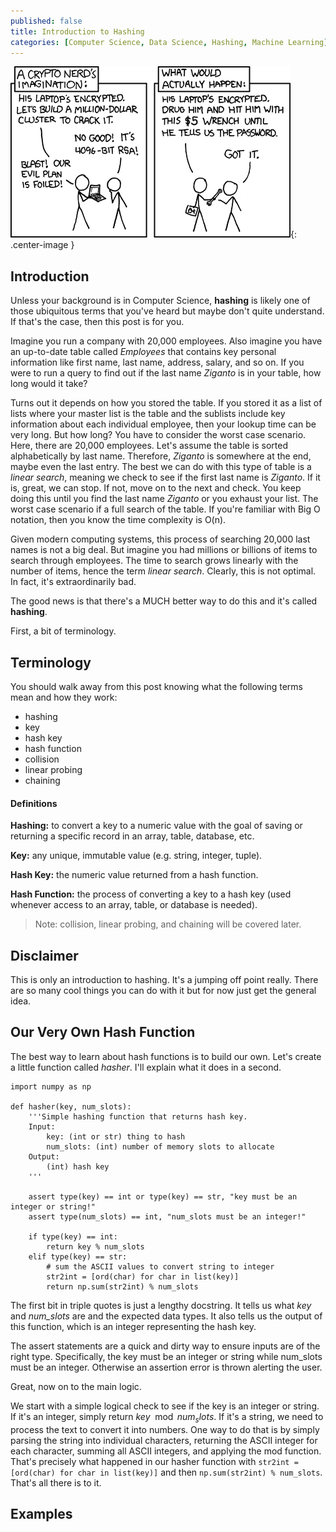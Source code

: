 ```yaml
---
published: false
title: Introduction to Hashing
categories: [Computer Science, Data Science, Hashing, Machine Learning]
---
```


![image](/assets/images/hashing.png?raw=true){: .center-image }

## Introduction
Unless your background is in Computer Science, **hashing** is likely one of those ubiquitous terms that you've heard but maybe don't quite understand. If that's the case, then this post is for you.

Imagine you run a company with 20,000 employees. Also imagine you have an up-to-date table called *Employees* that contains key personal information like first name, last name, address, salary, and so on. If you were to run a query to find out if the last name *Ziganto* is in your table, how long would it take? 

Turns out it depends on how you stored the table. If you stored it as a list of lists where your master list is the table and the sublists include key information about each individual employee, then your lookup time can be very long. But how long? You have to consider the worst case scenario. Here, there are 20,000 employees. Let's assume the table is sorted alphabetically by last name. Therefore, *Ziganto* is somewhere at the end, maybe even the last entry. The best we can do with this type of table is a *linear search*, meaning we check to see if the first last name is *Ziganto*. If it is, great, we can stop. If not, move on to the next and check. You keep doing this until you find the last name *Ziganto* or you exhaust your list. The worst case scenario if a full search of the table. If you're familiar with Big O notation, then you know the time complexity is O(n). 

Given modern computing systems, this process of searching 20,000 last names is not a big deal. But imagine you had millions or billions of items to search through employees. The time to search grows linearly with the number of items, hence the term *linear search*. Clearly, this is not optimal. In fact, it's extraordinarily bad. 

The good news is that there's a MUCH better way to do this and it's called **hashing**.

First, a bit of terminology.

## Terminology
You should walk away from this post knowing what the following terms mean and how they work:
* hashing
* key
* hash key 
* hash function 
* collision 
* linear probing 
* chaining

#### Definitions
**Hashing:** to convert a key to a numeric value with the goal of saving or returning a specific record in an array, table, database, etc.

**Key:** any unique, immutable value (e.g. string, integer, tuple).

**Hash Key:** the numeric value returned from a hash function.

**Hash Function:** the process of converting a key to a hash key (used whenever access to an array, table, or database is needed).

> Note: collision, linear probing, and chaining will be covered later.

## Disclaimer
This is only an introduction to hashing. It's a jumping off point really. There are so many cool things you can do with it but for now just get the general idea.

## Our Very Own Hash Function
The best way to learn about hash functions is to build our own. Let's create a little function called *hasher*. I'll explain what it does in a second.

```
import numpy as np

def hasher(key, num_slots):
    '''Simple hashing function that returns hash key.
    Input:
        key: (int or str) thing to hash
        num_slots: (int) number of memory slots to allocate
    Output:
        (int) hash key
    '''
    
    assert type(key) == int or type(key) == str, "key must be an integer or string!"
    assert type(num_slots) == int, "num_slots must be an integer!"
    
    if type(key) == int:
        return key % num_slots
    elif type(key) == str:
        # sum the ASCII values to convert string to integer
        str2int = [ord(char) for char in list(key)]
        return np.sum(str2int) % num_slots
```

The first bit in triple quotes is just a lengthy docstring. It tells us what *key* and *num_slots* are and the expected data types. It also tells us the output of this function, which is an integer representing the hash key.

The assert statements are a quick and dirty way to ensure inputs are of the right type. Specifically, the key must be an integer or string while num_slots must be an integer. Otherwise an assertion error is thrown alerting the user.

Great, now on to the main logic. 

We start with a simple logical check to see if the key is an integer or string. If it's an integer, simply return $key \mod num_slots$. If it's a string, we need to process the text to convert it into numbers. One way to do that is by simply parsing the string into individual characters, returning the ASCII integer for each character, summing all ASCII integers, and applying the mod function. That's precisely what happened in our hasher function with `str2int = [ord(char) for char in list(key)]` and then `np.sum(str2int) % num_slots`. That's all there is to it.

## Examples
